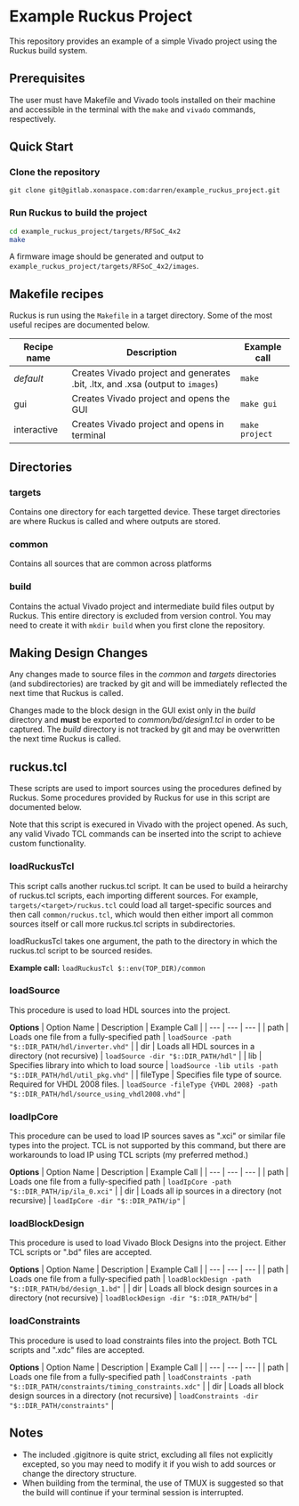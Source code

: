 # Example Ruckus Project
This repository provides an example of a simple Vivado project using the Ruckus build system.

## Prerequisites

The user must have Makefile and Vivado tools installed on their machine and accessible in the terminal with the `make` and `vivado` commands, respectively.

## Quick Start

### Clone the repository
`git clone git@gitlab.xonaspace.com:darren/example_ruckus_project.git`

### Run Ruckus to build the project
```bash
cd example_ruckus_project/targets/RFSoC_4x2
make
```
A firmware image should be generated and output to `example_ruckus_project/targets/RFSoC_4x2/images`.

## Makefile recipes
Ruckus is run using the `Makefile` in a target directory. Some of the most useful recipes are documented below.

| Recipe name | Description | Example call |
| ---         | ---         | ---          |
| *default*   | Creates Vivado project and generates .bit, .ltx, and .xsa (output to `images`) | `make` |
| gui         | Creates Vivado project and opens the GUI | `make gui` |
| interactive | Creates Vivado project and opens in terminal | `make project` |

## Directories

### targets
Contains one directory for each targetted device. These target directories are where Ruckus is called and where outputs are stored.

### common
Contains all sources that are common across platforms

### build
Contains the actual Vivado project and intermediate build files output by Ruckus. This entire directory is excluded from version control. You may need to create it with `mkdir build` when you first clone the repository.

## Making Design Changes
Any changes made to source files in the _common_ and _targets_ directories (and subdirectories) are tracked by git and will be immediately reflected the next time that Ruckus is called.

Changes made to the block design in the GUI exist only in the _build_ directory and **must** be exported to _common/bd/design1.tcl_ in order to be captured. The _build_ directory is not tracked by git and may be overwritten the next time Ruckus is called.

## ruckus.tcl
These scripts are used to import sources using the procedures defined by Ruckus. Some procedures provided by Ruckus for use in this script are documented below.

Note that this script is execured in Vivado with the project opened. As such, any valid Vivado TCL commands can be inserted into the script to achieve custom functionality.

### loadRuckusTcl
This script calls another ruckus.tcl script. It can be used to build a heirarchy of ruckus.tcl scripts, each importing different sources. For example, `targets/<target>/ruckus.tcl` could load all target-specific sources and then call `common/ruckus.tcl`, which would then either import all common sources itself or call more ruckus.tcl scripts in subdirectories.

loadRuckusTcl takes one argument, the path to the directory in which the ruckus.tcl script to be sourced resides.

**Example call:** `loadRuckusTcl $::env(TOP_DIR)/common`

### loadSource
This procedure is used to load HDL sources into the project. 

**Options**
| Option Name | Description | Example Call |
| --- | --- | --- |
| path | Loads one file from a fully-specified path | `loadSource -path "$::DIR_PATH/hdl/inverter.vhd"` |
| dir | Loads all HDL sources in a directory (not recursive) | `loadSource -dir "$::DIR_PATH/hdl"` |
| lib | Specifies library into which to load source | `loadSource -lib utils -path "$::DIR_PATH/hdl/util_pkg.vhd"` |
| fileType | Specifies file type of source. Required for VHDL 2008 files. | `loadSource -fileType {VHDL 2008} -path "$::DIR_PATH/hdl/source_using_vhdl2008.vhd"` |

### loadIpCore
This procedure can be used to load IP sources saves as ".xci" or similar file types into the project. TCL is not supported by this command, but there are workarounds to load IP using TCL scripts (my preferred method.)

**Options**
| Option Name | Description | Example Call |
| --- | --- | --- |
| path | Loads one file from a fully-specified path | `loadIpCore -path "$::DIR_PATH/ip/ila_0.xci"` |
| dir | Loads all ip sources in a directory (not recursive) | `loadIpCore -dir "$::DIR_PATH/ip"` |

### loadBlockDesign
This procedure is used to load Vivado Block Designs into the project. Either TCL scripts or ".bd" files are accepted. 

**Options**
| Option Name | Description | Example Call |
| --- | --- | --- |
| path | Loads one file from a fully-specified path | `loadBlockDesign -path "$::DIR_PATH/bd/design_1.bd"` |
| dir | Loads all block design sources in a directory (not recursive) | `loadBlockDesign -dir "$::DIR_PATH/bd"` |

### loadConstraints
This procedure is used to load constraints files into the project. Both TCL scripts and ".xdc" files are accepted.

**Options**
| Option Name | Description | Example Call |
| --- | --- | --- |
| path | Loads one file from a fully-specified path | `loadConstraints -path "$::DIR_PATH/constraints/timing_constraints.xdc"` |
| dir | Loads all block design sources in a directory (not recursive) | `loadConstraints -dir "$::DIR_PATH/constraints"` |

## Notes
- The included .gigitnore is quite strict, excluding all files not explicitly excepted, so you may need to modify it if you wish to add sources or change the directory structure.
- When building from the terminal, the use of TMUX is suggested so that the build will continue if your terminal session is interrupted.